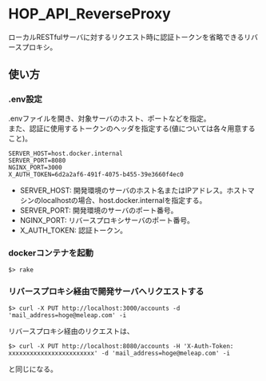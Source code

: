 # HOP_API_ReverseProxy
ローカルRESTfulサーバに対するリクエスト時に認証トークンを省略できるリバースプロキシ。

## 使い方

### .env設定
.envファイルを開き、対象サーバのホスト、ポートなどを指定。  
また、認証に使用するトークンのヘッダを指定する(値については各々用意すること)。

```
SERVER_HOST=host.docker.internal
SERVER_PORT=8080
NGINX_PORT=3000
X_AUTH_TOKEN=6d2a2af6-491f-4075-b455-39e3660f4ec0
```

* SERVER_HOST: 開発環境のサーバのホスト名またはIPアドレス。ホストマシンのlocalhostの場合、host.docker.internalを指定する。
* SERVER_PORT: 開発環境のサーバのポート番号。
* NGINX_PORT: リバースプロキシサーバのポート番号。
* X_AUTH_TOKEN: 認証トークン。

### dockerコンテナを起動

```
$> rake
```

### リバースプロキシ経由で開発サーバへリクエストする

```
$> curl -X PUT http://localhost:3000/accounts -d 'mail_address=hoge@meleap.com' -i
```
リバースプロキシ経由のリクエストは、
```
$> curl -X PUT http://localhost:8080/accounts -H 'X-Auth-Token: xxxxxxxxxxxxxxxxxxxxxxxx' -d 'mail_address=hoge@meleap.com' -i
```
と同じになる。